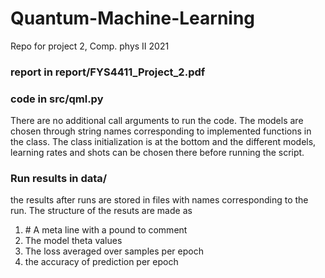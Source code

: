 # Quantum-Machine-Learning
Repo for project 2, Comp. phys II 2021

### report in report/FYS4411_Project_2.pdf

### code in src/qml.py
There are no additional call arguments to run the code.
The models are chosen through string names corresponding
to implemented functions in the class. The class 
initialization is at the bottom and the different models,
learning rates and shots can be chosen there before running
the script. 

### Run results in data/
the results after runs are stored in files with names corresponding
to the run. The structure of the resuts are made as
1. \# A meta line with a pound to comment
2. The model theta values
3. The loss averaged over samples per epoch
4. the accuracy of prediction per epoch
